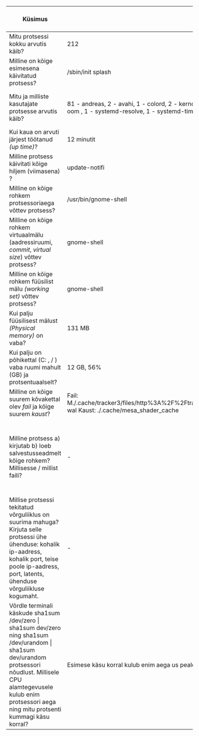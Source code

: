 | **Küsimus**                                                                                                                                                                                                                              | **Linux**                                                                                                                                                         | **Windows**                                                                                                                                                              | **Linuxis kasutatud käsklus**            | **Windowsis kasutatud tööriist**                                                       |
|------------------------------------------------------------------------------------------------------------------------------------------------------------------------------------------------------------------------------------------|-------------------------------------------------------------------------------------------------------------------------------------------------------------------|--------------------------------------------------------------------------------------------------------------------------------------------------------------------------|------------------------------------------|----------------------------------------------------------------------------------------|
| Mitu protsessi kokku arvutis käib?                                                                                                                                                                                                       | 212                                                                                                                                                               | 150                                                                                                                                                                      | ps -aux \| wc -l                         | Task manager -> Jõudlus                                                                |
| Milline on kõige esimesena käivitatud protsess?                                                                                                                                                                                          | /sbin/init splash                                                                                                                                                 | smss.exe                                                                                                                                                                 | ps axo pid,cmd,comm,etime                | Process Explorer -> Start time                                                         |
| Mitu ja milliste kasutajate protsesse arvutis käib?                                                                                                                                                                                      | 81 - andreas, 2 - avahi, 1 - colord, 2 - kernoops, 1 - messagebus, 115 - root, 1 - rtkit, 1 - syslog, 1 - systemd-oom , 1 - systemd-resolve, 1 - systemd-timesync | 121, kasutajad Andreas, DWM-1, LOCAL SERVICE, NETWORK SERVICE, SYSTEM, UMFD-0, UMFD-1.                                                                                   | ps -eo user=\|sort\|uniq -c              | Task manager -> Üksikasjad                                                             |
| Kui kaua on arvuti järjest töötanud _(up time)_?                                                                                                                                                                                         | 12 minutit                                                                                                                                                        | 28 minutit                                                                                                                                                               | uptime                                   | Task manager -> Tööaeg                                                                 |
| Milline protsess käivitati kõige hiljem (viimasena) ?                                                                                                                                                                                    | update-notifi                                                                                                                                                     | applicationFrameHost.exe                                                                                                                                                 | ps -aux                                  | Process Explorer -> Start time                                                         |
| Milline on kõige rohkem protsessoriaega võttev protsess?                                                                                                                                                                                 | /usr/bin/gnome-shell                                                                                                                                              | System Idle Process e. seisab enamus ajast, msmpeng.exe muidu                                                                                                            | top -c                                   | Process Explorer -> CPU time                                                           |
| Milline on kõige rohkem virtuaalmälu (aadressiruumi, _commit_, _virtual size_) võttev protsess?                                                                                                                                          | gnome-shell                                                                                                                                                       | svchost.exe                                                                                                                                                              | top -o VIRT                              | Process Explorer -> Virtual Size                                                       |
| Milline on kõige rohkem füüsilist mälu _(working set)_ võttev protsess?                                                                                                                                                                  | gnome-shell                                                                                                                                                       | explorer.exe                                                                                                                                                             | top -o %MEM                              | Process Explorer -> Working Set                                                        |
| Kui palju füüsilisest mälust _(Physical memory)_ on vaba?                                                                                                                                                                                | 131 MB                                                                                                                                                            | 53%                                                                                                                                                                      | free -m                                  | Resource Monitor -> Memory                                                             |
| Kui palju on põhikettal (C: , / ) vaba ruumi mahult (GB) ja protsentuaalselt?                                                                                                                                                            | 12 GB, 56%                                                                                                                                                        | 41.1 GB, 65%                                                                                                                                                             | df -h                                    | Windirstat -> Ketaste märkimine                                                        |
| Milline on kõige suurem kõvakettal olev _fail_ ja kõige suurem _kaust_?                                                                                                                                                                  | Fail: M./.cache/tracker3/files/http%3A%2F%2Ftracker.api.gnome.org%2Fontology%2Fv3%2Ftracker%23Software.db-wal Kaust: ./.cache/mesa_shader_cache                   | Suurim fail - pagefile.sys, suurim kaust - Windows.                                                                                                                      | sudo du -a -h \| sort -n -r \| head -n 5 | Windirstat -> Avamisel tekkiv aken                                                     |
| Milline protsess a) kirjutab b) loeb salvestusseadmelt kõige rohkem? Millisesse / millist faili?                                                                                                                                         | -                                                                                                                                                                 | Kõige rohkem loeb: procexp64.exe. -> pagefile.sys Kõige rohkem kirjutab: explorer.exe -> Pagefile.sys                                                                    | -                                        | Process Explorer -> I/O Read Bytes, I/O Write Bytes. Resource Monitor -> Disk Activity |
| Millise protsessi tekitatud võrguliiklus on suurima mahuga? Kirjuta selle protsessi ühe ühenduse: kohalik ip-aadress, kohalik port, teise poole ip-aadress, port, latents, ühenduse võrguliikluse kogumaht.                              | -                                                                                                                                                                 | firefox.exe. Kohalik ip aadress: 10.0.2.15 Kohalik port: 56442 Teise poole ip aadress: 13.33.243.116 Teise poole port: 443 Latents: 6 ms Ühenduse kogumaht: 87 516 B/sec | -                                        | Resource Monitor -> Network -> Processes with network activity.                        |
| Võrdle terminali käskude sha1sum /dev/zero \| sha1sum dev/zero ning sha1sum /dev/urandom \| sha1sum dev/urandom protsessori nõudlust. Millisele CPU alamtegevusele kulub enim protsessori aega ning mitu protsenti kummagi käsu korral?  | Esimese käsu korral kulub enim aega us peale, 52.3% Teise käsu korral id peale 48%                                                                                | -                                                                                                                                                                        |                                          |                                                                                        |
